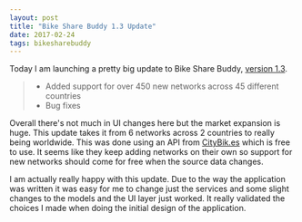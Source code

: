 ```yaml
---
layout: post
title: "Bike Share Buddy 1.3 Update"
date: 2017-02-24
tags: bikesharebuddy
---
```


Today I am launching a pretty big update to Bike Share Buddy, [version 1.3](https://itunes.apple.com/au/app/bike-share-buddy/id998776734?mt=8).

> - Added support for over 450 new networks across 45 different countries
> - Bug fixes

Overall there's not much in UI changes here but the market expansion is huge. This update takes it from 6 networks across 2 countries to really being worldwide. This was done using an API from [CityBik.es](https://citybik.es/) which is free to use. It seems like they keep adding networks on their own so support for new networks should come for free when the source data changes.

I am actually really happy with this update. Due to the way the application was written it was easy for me to change just the services and some slight changes to the models and the UI layer just worked. It really validated the choices I made when doing the initial design of the application.
